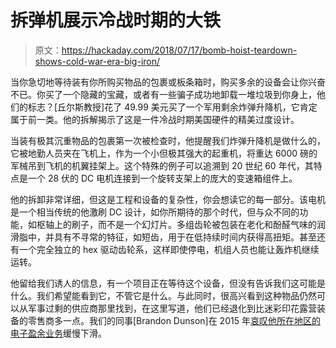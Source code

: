 # 拆弹机展示冷战时期的大铁

> 原文：<https://hackaday.com/2018/07/17/bomb-hoist-teardown-shows-cold-war-era-big-iron/>

当你急切地等待装有你所购买物品的包裹或板条箱时，购买多余的设备会让你兴奋不已。你买了一个隐藏的宝藏，或者有一些骗子成功地卸载一堆垃圾到你身上，他们的标志？[丘尔斯教授]花了 49.99 美元买了一个军用剩余炸弹升降机，它肯定属于前一类。他的拆解揭示了这是一件冷战时期美国硬件的精美过度设计。

当装有极其沉重物品的包裹第一次被检查时，他提醒我们炸弹升降机是做什么的，它被地勤人员夹在飞机上，作为一个小但极其强大的起重机，将重达 6000 磅的军械吊到飞机的机翼挂架上。这个特殊的例子可以追溯到 20 世纪 60 年代，其特点是一个 28 伏的 DC 电机连接到一个旋转支架上的庞大的变速箱组件上。

他的拆卸非常详细，但这是工程和设备的复杂性，你会想读它的每一部分。该电机是一个相当传统的他激刷 DC 设计，如你所期待的那个时代，但与众不同的功能，如枢轴上的刷子，而不是一个幻灯片。多组齿轮被包装在老化和酚醛气味的润滑脂中，并具有不寻常的特征，如短齿，用于在低持续时间内获得高扭矩。甚至还有一个完全独立的 hex 驱动齿轮系，这样即使停电，机组人员也能让轰炸机继续运转。

他留给我们诱人的信息，有一个项目正在等待这个设备，但没有告诉我们这可能是什么。我们希望能看到它，不管它是什么。与此同时，很高兴看到这种物品仍然可以从军事过剩的供应商那里找到，在这里写道，他们已经退化到比迷彩印花露营装备的零售商多一点。我们的同事[Brandon Dunson]在 2015 年[哀叹他所在地区的电子盈余业务](https://hackaday.com/2015/12/07/the-death-of-surplus/)缓慢下滑。